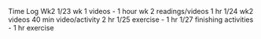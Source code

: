 Time Log
Wk2
1/23
    wk 1 videos -  1 hour
    wk 2 readings/videos 1 hr
1/24
    wk2 videos 40 min
    video/activity 2 hr
1/25 
    exercise - 1 hr
1/27
    finishing activities - 1 hr
    exercise 